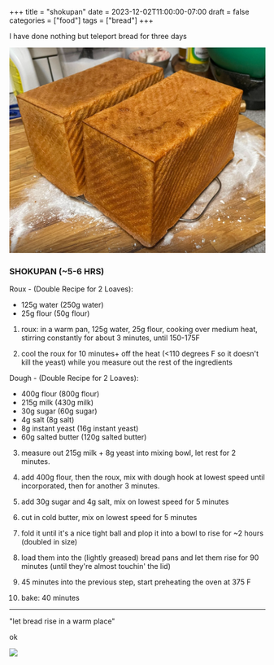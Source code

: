 +++
title = "shokupan"
date = 2023-12-02T11:00:00-07:00
draft = false
categories = ["food"]
tags = ["bread"]
+++

I have done nothing but teleport bread for three days

![](./shokupan.png)

### SHOKUPAN (~5-6 HRS)

Roux - (Double Recipe for 2 Loaves):
* 125g water (250g water)
* 25g flour (50g flour)

1. roux: in a warm pan, 125g water, 25g flour, cooking over medium heat, stirring constantly for about 3 minutes, until 150-175F

2. cool the roux for 10 minutes+ off the heat (<110 degrees F so it doesn't kill the yeast) while you measure out the rest of the ingredients

Dough - (Double Recipe for 2 Loaves):
* 400g flour (800g flour)
* 215g milk (430g milk)
* 30g sugar (60g sugar)
* 4g salt (8g salt)
* 8g instant yeast (16g instant yeast)
* 60g salted butter (120g salted butter)

3. measure out 215g milk + 8g yeast into mixing bowl, let rest for 2 minutes.

4. add 400g flour, then the roux, mix with dough hook at lowest speed until incorporated, then for another 3 minutes.

5. add 30g sugar and 4g salt, mix on lowest speed for 5 minutes
6. cut in cold butter, mix on lowest speed for 5 minutes

7. fold it until it's a nice tight ball and plop it into a bowl to rise for ~2 hours (doubled in size)

8. load them into the (lightly greased) bread pans and let them rise for 90 minutes (until they're almost touchin' the lid)

9. 45 minutes into the previous step, start preheating the oven at 375 F

10. bake: 40 minutes

-----

"let bread rise in a warm place"

ok

![](./warm.png)
